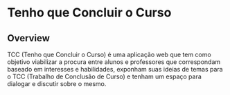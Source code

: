 # Tenho que Concluir o Curso

## Overview
TCC (Tenho que Concluir o Curso) é uma aplicação web que tem como objetivo viabilizar a procura entre alunos e professores que correspondam baseado em interesses e habilidades, exponham suas ideias de temas para o TCC (Trabalho de Conclusão de Curso) e tenham um espaço para dialogar e discutir sobre o mesmo.
